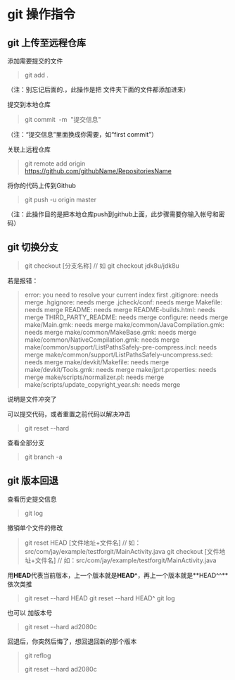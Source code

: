 # git 操作指令

## git 上传至远程仓库

添加需要提交的文件

>  git add . 

（注：别忘记后面的.，此操作是把 文件夹下面的文件都添加进来）

提交到本地仓库

> git commit  -m  "提交信息"

（注：“提交信息”里面换成你需要，如“first commit”）

关联上远程仓库

> git remote add origin https://github.com/githubName/RepositoriesName

将你的代码上传到Github

> git push -u origin master   

（注：此操作目的是把本地仓库push到github上面，此步骤需要你输入帐号和密码）



## git 切换分支

> git checkout [分支名称]              // 如 git checkout jdk8u/jdk8u

若是报错：

> error: you need to resolve your current index first
> .gitignore: needs merge
> .hgignore: needs merge
> .jcheck/conf: needs merge
> Makefile: needs merge
> README: needs merge
> README-builds.html: needs merge
> THIRD_PARTY_README: needs merge
> configure: needs merge
> make/Main.gmk: needs merge
> make/common/JavaCompilation.gmk: needs merge
> make/common/MakeBase.gmk: needs merge
> make/common/NativeCompilation.gmk: needs merge
> make/common/support/ListPathsSafely-pre-compress.incl: needs merge
> make/common/support/ListPathsSafely-uncompress.sed: needs merge
> make/devkit/Makefile: needs merge
> make/devkit/Tools.gmk: needs merge
> make/jprt.properties: needs merge
> make/scripts/normalizer.pl: needs merge
> make/scripts/update_copyright_year.sh: needs merge

说明是文件冲突了

可以提交代码，或者重置之前代码以解决冲击

> git reset --hard

查看全部分支

> git branch -a

## git 版本回退

查看历史提交信息 

> git log

撤销单个文件的修改

> git reset HEAD [文件地址+文件名]   // 如：src/com/jay/example/testforgit/MainActivity.java
> git checkout [文件地址+文件名]   // 如：src/com/jay/example/testforgit/MainActivity.java



用**HEAD**代表当前版本，上一个版本就是**HEAD^**，再上一个版本就是**HEAD^^**依次类推 

> git reset --hard HEAD
> git reset --hard HEAD^
> git log

也可以 加版本号

> git reset --hard ad2080c

回退后，你突然后悔了，想回退回新的那个版本 

> git reflog
>
> git reset --hard ad2080c